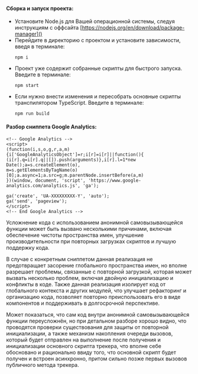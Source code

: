 #### Сборка и запуск проекта:

* Установите Node.js для Вашей операционной системы, следуя инструкциям с оффсайта [https://nodejs.org/en/download/package-manager]()
* Перейдите в директорию с проектом и установите зависимости, введя в терминале:
  ```
  npm i
  ```
* Проект уже содержит собранные скрипты для быстрого запуска. Введите в терминале:
  ```
  npm start
  ```
* Если нужно внести изменения и пересобрать основные скрипты транспилятором TypeScript. Введите в терминале:
  ```
  npm run build
  ```

#### Разбор сниппета Google Analytics:

```
<!-- Google Analytics -->
<script>
(function(i,s,o,g,r,a,m){i['GoogleAnalyticsObject']=r;i[r]=i[r]||function(){
(i[r].q=i[r].q||[]).push(arguments)},i[r].l=1*new Date();a=s.createElement(o),
m=s.getElementsByTagName(o)[0];a.async=1;a.src=g;m.parentNode.insertBefore(a,m)
})(window, document, 'script', 'https://www.google-analytics.com/analytics.js', 'ga');

ga('create', 'UA-XXXXXXXXX-Y', 'auto');
ga('send', 'pageview');
</script>
<!-- End Google Analytics -->
```

Усложнение кода с использованием анонимной самовызывающейся функции может быть вызвано несколькими причинами, включая обеспечение чистоты пространства имен, улучшение производительности при повторных загрузках скриптов и лучшую поддержку кода.

В случае с конкретным сниппетом данная реализация не предотвращает засорение глобального пространства имен, но вполне разрешает проблемы, связанные с повторной загрузкой, которая может вызвать несколько проблем, включая двойную инициализацию и конфликты в коде. Также данная реализация изолирует код от глобального контекста и других модулей, что улучшает рефакторинг и организацию кода, позволяет повторно преиспользовать его в виде компонентов и поддерживать в долгосрочной перспективе.

Может показаться, что сам код внутри анонимной самовызывающейся функции переусложнён, но при детальном разборе хорошо видно, что проводятся проверки существования для защиты от повторной инициализации, а также механизм накопления очереди вызовов, который будет отправлен на выполнение после получения и инициализации основного скрипта трекера, что вполне себе обосновано и рационально ввиду того, что основной скрипт будет получен и встроен асинхронно, притом сильно позже первых вызовов публичного метода трекера.
